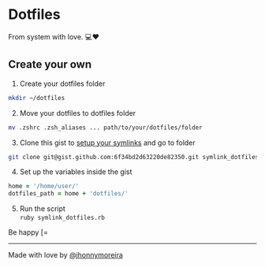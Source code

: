 # Dotfiles

From system with love. :computer::heart:

## Create your own

1. Create your dotfiles folder  
  ```sh
  mkdir ~/dotfiles
  ```

2. Move your dotfiles to dotfiles folder  
  ```sh
  mv .zshrc .zsh_aliases ... path/to/your/dotfiles/folder
  ```

3. Clone this gist to [setup your symlinks](https://gist.github.com/jhonnymoreira/6f34bd2d63220de82350) and go to folder  
  ```sh
  git clone git@gist.github.com:6f34bd2d63220de82350.git symlink_dotfiles && cd $_
  ```

4. Set up the variables inside the gist 
  ```ruby
  home = '/home/user/'
  dotfiles_path = home + 'dotfiles/'
  ```

5. Run the script  
  `ruby symlink_dotfiles.rb`

Be happy [=

---

Made with love by [@jhonnymoreira](https://twitter.com/jhonnymoreira)
